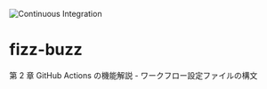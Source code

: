 ![Continuous Integration](https://github.com/github-actions-up-and-running/fizz-buzz/workflows/Continuous%20Integration/badge.svg)

# fizz-buzz
第 2 章 GitHub Actions の機能解説 - ワークフロー設定ファイルの構文

